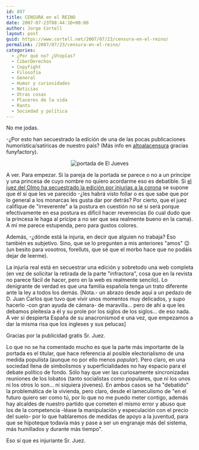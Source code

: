 ```yaml
---
id: 897
title: CENSURA en el REINO
date: 2007-07-23T08:44:10+00:00
author: Jorge Cortell
layout: post
guid: https://www.cortell.net/2007/07/23/censura-en-el-reino/
permalink: /2007/07/23/censura-en-el-reino/
categories:
  - ¿Por qué no? ¿Utopías?
  - CiberDerechos
  - Copyfight
  - Filosofí­a
  - General
  - Humor y curiosidades
  - Noticias
  - Otras cosas
  - Placeres de la vida
  - Rants
  - Sociedad y polí­tica
---
```

No me jodas.
  
-¿Por esto han secuestrado la edición de una de las pocas publicaciones humorí­stica/satí­ricas de nuestro paí­s? (Más info en <a target="_blank" title="Altoalacensura" href="https://altoalacensura.blogspot.com/">altoalacensura</a> gracias funyfactory).

<div style="text-align: center">
  <img alt="portada de El Jueves" title="portada de El Jueves" src="https://bp1.blogger.com/_XxAA0kH-VdA/RqDBnGKLU0I/AAAAAAAAAIo/b92LzpMd0wY/s400/gaefdaabc.jpg" />
</div>

A ver. Para empezar. Si la pareja de la portada se parece o no a un prí­ncipe y una princesa de cuyo nombre no quiero acordarme eso es debatible. Si <a target="_blank" title="noticia en 20 minutos" href="https://www.20minutos.es/noticia/262733/0/olmo/censura/jueves/">el juez del Olmo ha secuestrado la edición por injurias a la corona</a> se supone que él sí­ que les ve parecido -¿les habrá visto follar o es que sabe que por lo general a los monarcas les gusta dar por detrás? Por cierto, que el juez califique de "irreverente" a la postura en cuestión no sé si será porque efectivamente en esa postura es difí­cil hacer reverencias (lo cual dudo que la princesa le haga al prí­cipe a no ser que sea realmente bueno en la cama). A mí­ me parece estupenda, pero para gustos colores.
  
Además, -¿dónde está la injuria, en decir que alguien no trabaja? Eso también es subjetivo. Sino, que se lo pregunten a mis anteriores "amos" 😉 (un besito para vosotros, forelluts, que sé que el morbo hace que no podáis dejar de leerme).

La injuria real está en secuestrar una edición y sobretodo una web completa (en vez de solicitar la retirada de la parte "infractora", cosa que en la revista no parece fácil de hacer, pero en la web es realmente sencilo). Lo denigrante de verdad es que una familia española tenga un trato diferente ante la ley a todos los demás. [Nota.- un abrazo desde aquí­ a un pedazo de D. Juan Carlos que tuvo que vivir unos momentos muy delicados, y supo hacerlo -con gran ayuda de cámara- de maravilla... pero de ahí­ a que les debamos pleitesí­a a él y su prole por los siglos de los siglos... de eso nada. A ver si despierta España de su anacronismod e una vez, que empezamos a dar la misma risa que los ingleses y sus pelucas]
  
Gracias por la publicidad gratis Sr. Juez.

Lo que no se ha comentado mucho es que la parte más importante de la portada es el titular, que hace referencia al posible electorialismo de una medida populista (aunque no por ello menos _popular_). Pero claro, en una sociedad llena de simbolismos y superficialidades no hay espacio para el debate polí­tico de fondo. Sólo hay que ver las curiosamente sincronizadas reuniones de los lobatos (tanto socialistas como populares, que ni los unos ni los otros lo son... ni siquiera jóvenes). En ambos casos se ha "debatido" la problemática de la vivienda, pero claro, desde el lameculismo de "en el futuro quiero ser como tú, por lo que no me puedo meter contigo, además hay alcaldes de nuestro partido que cometen el mismo error y abuso que los de la competencia -léase la manipulación y especulación con el precio del suelo- por lo que hablaremos de medidas de apoyo a la juventud, para que se hipoteque todaví­a más y pase a ser un engranaje más del sistema, más humillados y durante más tiempo".

Eso sí­ que es injuriante Sr. Juez.
